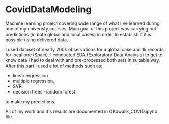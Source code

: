 # CovidDataModeling
Machine learning project covering wide range of what I've learned during one of my univeristy courses. Main goal of this project was carrying out 
predictions (in both global and local cases) in order to establish if it is possible using delivered data.

I used dataset of nearly 200k observations for a global case and 1k records for local one (Spain). I conducted EDA (Exploratory Data Analysis) to get
to know data I had to deal with and pre-processed both sets in suitable way. After this part I used a lot of methods such as:

- linear regression
- multiple regression, 
- SVR 
- decision trees 
-random forest 

to make my predictions. 

All of my work and it's results are documented in OKowalik_COVID.ipynb file.
